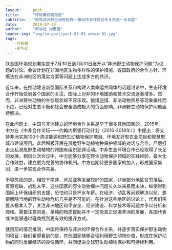 ```yaml
---
layout:     post
title:      "环规署前瞻报道"
subtitle:   "聚焦非洲野生动物危机——推动中非环保合作关系进一步发展"
date:       2019-07-30
author:     "新华社 刘墨涵"
header-img: "img/in-post/post-07-01-admin-01.jpg"
tags:
    -环规署 
    -新华社
---
```

联合国环境规划署拟定于7月30日到7月31日展开以“非洲野生动物保护问题”为议题的讨论。会议计划在非洲地区生物多样性的保护措施、各国政府的合作方针、环境法在非洲地区的落实方案等问题上达成多方的共识。  

近年来，在推动建设新型国际关系和构建人类命运共同体的话题讨论中，生态环境合作开始受到各个国家的关注，国际上对非的环境援助和技术交流逐渐增多。然而，非洲野生动物的生存现状却不容乐观。偷猎盗猎、非法动物贸易等现象屡杜而不绝，已经对生态平衡和社会安全造成极大的负面影响。非洲野生动物保护问题亟待解决。  

在此问题上，中国与非洲建立的环境合作关系是早于很多其他国家的。2015年，中方在《中非合作论坛——约翰内斯堡行动计划（2016-2018年）》中提出：将支持非洲实施100个清洁能源和野生动植物保护项目、环境友好型农业项目和智慧型城市建设项目。此后积极开展在濒危野生动植物种保护领域的对话与合作，严厉打击走私濒危野生动植物的跨国有组织犯罪活动。中非生态环境合作已经取得了长足的发展。相信此次会议中，中方能够分享在野生动物保护领域的实践经验，最大化合作效益，建立更为完善的协作机制。中方也期待更多国家的加入，形成国家集团，进一步实现合作共赢。  

不容忽视的是，相较于南非、肯尼亚等发展较好的国家，非洲部分地区贫穷落后、资源短缺、战乱未平。这些国家的野生动物保护问题长久以来悬而未决，纵使得到国际上环保组织的支援，恐怕也只是杯水车薪。在经济、动乱等问题解决以前，想要解除当地的野生动物危机几乎是不可能的。在针对这些地区的讨论上，代表们需要从根本入手，关注非洲地区和平安全、经济建设、科学技术等问题并予以分析和商榷。需要注意的是，单纯的物质援助并不一定能真正促进非洲的发展，各国代表或许能够通过磋商找到更有效的援非方式。  

就目前的情况推测，中国将保持与非洲的环保合作关系，并逐步落实保护野生动物的项目；我们希望看到的是，其他国家能够合理利用野生动物价值，形成在保护动物的同时发展经济的良性循环，共同促进全球野生动植物保护和可持续利用。
